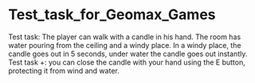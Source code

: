 # Test_task_for_Geomax_Games
Test task: The player can walk with a candle in his hand. The room has water pouring from the ceiling and a windy place. In a windy place, the candle goes out in 5 seconds, under water the candle goes out instantly. Test task +: you can close the candle with your hand using the E button, protecting it from wind and water.
